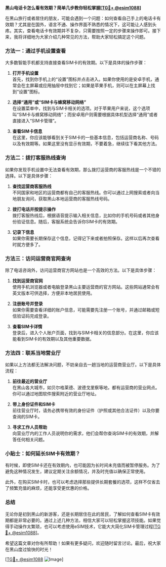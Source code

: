 **黑山电话卡怎么看有效期？简单几步教你轻松掌握[[TG💪+ @esim1088](https://t.me/s/esim1088)]**

在黑山旅行或者居住的朋友，可能会遇到一个问题：如何查看自己手上的电话卡有效期？尤其是在国外，语言不通、操作界面不熟悉的情况下，这可能让人感到头疼。其实，查看电话卡有效期并不复杂，只需要按照一定的步骤来操作即可。接下来，我将详细地为大家介绍几种常见的方法，帮助大家轻松搞定这个问题。

### 方法一：通过手机设置查看

大多数智能手机都支持直接查看SIM卡的有效期。以下是具体的操作步骤：

1. **打开手机设置**  
   首先，找到你手机上的“设置”图标并点击进入。如果你使用的是安卓手机，通常会在主屏幕或应用抽屉中找到它；如果是苹果手机，则可以在主屏幕上找到“设置”图标。

2. **选择“通用”或“SIM卡与蜂窝移动网络”**  
   在设置菜单中，找到与SIM卡相关的选项。对于苹果用户来说，这个选项叫“SIM卡与蜂窝移动网络”；而安卓用户则需要根据具体机型选择“通用”或者直接进入“SIM卡管理”。

3. **查看SIM卡信息**  
   在这里，你应该能够看到关于SIM卡的一些基本信息，包括运营商名称、号码以及有效期等。如果这里没有显示有效期，不要着急，继续往下看其他方法。

### 方法二：拨打客服热线查询

如果你发现手机设置中无法查看有效期，那么拨打运营商的客服热线是一个不错的选择。以下是具体步骤：

1. **查找运营商客服热线**  
   不同国家和地区的运营商都有自己的客服热线。你可以通过上网搜索或者向当地朋友询问，获取黑山本地运营商的客服热线号码。

2. **拨打电话并按提示操作**  
   拨打客服热线后，根据语音提示输入相关信息，比如你的手机号码或者其他身份验证信息。随后，客服系统会告诉你SIM卡的有效期。

3. **记录下信息**  
   如果你需要长期保存这个信息，记得记下来或者拍照保存。这样以后再次查看时就方便多了。

### 方法三：访问运营商官网查询

除了电话咨询外，访问运营商官方网站也是一个高效的方法。以下是具体步骤：

1. **找到运营商官网**  
   使用手机浏览器或者电脑登录黑山主要运营商的官方网站。这些网站通常会有英文版本可供选择，方便非本地居民使用。

2. **注册账号并登录**  
   如果你需要查看详细的账户信息，可能需要先注册一个账号，并通过邮箱或短信验证码完成登录。

3. **查看SIM卡详情**  
   登录后，进入个人账户页面，找到与SIM卡相关的信息部分。在这里，你应该能看到SIM卡的有效期以及其他重要数据。

### 方法四：联系当地营业厅

如果以上方法都无法解决问题，不妨亲自去一趟当地的运营商营业厅。以下是具体流程：

1. **前往最近的营业厅**  
   在黑山各大城市，如贝尔格莱德、波德戈里察等地，都有运营商的营业网点。你可以通过地图软件搜索附近的营业厅地址。

2. **带上身份证件和SIM卡**  
   前往营业厅时，请务必携带有效的身份证件（护照或其他合法证件）以及你要查询的SIM卡。

3. **寻求工作人员帮助**  
   向营业厅内的工作人员说明你的需求，他们会帮你查询SIM卡的有效期，并解答任何相关问题。

### 小贴士：如何延长SIM卡有效期？

有时候，即使SIM卡还在有效期内，也可能因为长时间未充值而被暂停服务。为了避免这种情况发生，建议定期关注余额情况，并及时充值以确保正常使用。

此外，在购买SIM卡时，也可以考虑选择那些提供长期套餐的选项，这样不仅省去了频繁充值的麻烦，还能享受更优惠的价格。

### 总结

无论你是初到黑山的新游客，还是长期居住在此的居民，了解如何查看SIM卡有效期都是非常必要的。通过上述几种方法，相信大家可以轻松掌握这项技能。如果觉得手动操作太繁琐，也可以考虑使用eSIM技术，它能大大简化SIM卡管理过程[[TG💪+ @esim1088](https://t.me/s/esim1088)]。

希望这篇文章对你有所帮助！如果有更多疑问，欢迎随时留言讨论。最后，祝大家在黑山度过愉快的时光！

[[TG💪+ @esim1088](https://t.me/s/esim1088) ![Image](https://i.postimg.cc/4NQfJmqS/Snipaste-2025-05-13-00-14-12.png)]